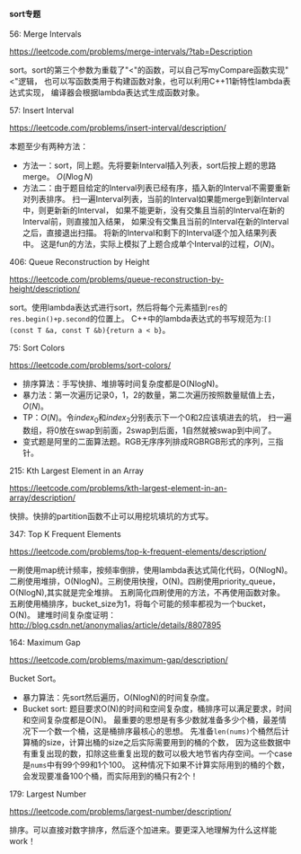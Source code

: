 #### sort专题

56: Merge Intervals

https://leetcode.com/problems/merge-intervals/?tab=Description

sort。sort的第三个参数为重载了"<"的函数，可以自己写myCompare函数实现"<"逻辑，
也可以写函数类用于构建函数对象，也可以利用C++11新特性lambda表达式实现，
编译器会根据lambda表达式生成函数对象。


57: Insert Interval

https://leetcode.com/problems/insert-interval/description/

本题至少有两种方法：

* 方法一：sort，同上题。先将要新Interval插入列表，sort后按上题的思路merge。
$O(N\log{N})$
* 方法二：由于题目给定的Interval列表已经有序，插入新的Interval不需要重新对列表排序。
扫一遍Interval列表，当前的Interval如果能merge到新Interval中，则更新新的Interval，
如果不能更新，没有交集且当前的Interval在新的Interval前，则直接加入结果，
如果没有交集且当前的Interval在新的Interval之后，直接退出扫描。
将新的Interval和剩下的Interval逐个加入结果列表中。
这是fun的方法，实际上模拟了上题合成单个Interval的过程，$O(N)$。


406: Queue Reconstruction by Height

<https://leetcode.com/problems/queue-reconstruction-by-height/description/>

sort。使用lambda表达式进行sort，然后将每个元素插到`res`的`res.begin()+p.second`的位置上。
C++中的lambda表达式的书写规范为:`[](const T &a, const T &b){return a < b}`。


75: Sort Colors

<https://leetcode.com/problems/sort-colors/>

* 排序算法：手写快排、堆排等时间复杂度都是O(NlogN)。
* 暴力法：第一次遍历记录0，1，2的数量，第二次遍历按照数量赋值上去，$O(N)$。
* TP：$O(N)$。令$index_0$和$index_2$分别表示下一个0和2应该填进去的坑，
扫一遍数组，将0放在swap到前面，2swap到后面，1自然就被swap到中间了。
* 变式题是阿里的二面算法题。RGB无序序列排成RGBRGB形式的序列，三指针。


215: Kth Largest Element in an Array

https://leetcode.com/problems/kth-largest-element-in-an-array/description/

快排。快排的partition函数不止可以用挖坑填坑的方式写。


347: Top K Frequent Elements

https://leetcode.com/problems/top-k-frequent-elements/description/

一刷使用map统计频率，按频率倒排，使用lambda表达式简化代码，O(NlogN)。
二刷使用堆排，O(NlogN)。三刷使用快搜，O(N)。四刷使用priority_queue，O(NlogN),其实就是完全堆排。
五刷简化四刷使用的方法，不再使用函数对象。
五刷使用桶排序，bucket_size为1，将每个可能的频率都视为一个bucket，O(N)。
建堆时间复杂度证明：http://blog.csdn.net/anonymalias/article/details/8807895


164: Maximum Gap

https://leetcode.com/problems/maximum-gap/description/

Bucket Sort。 

* 暴力算法：先sort然后遍历，O(NlogN)的时间复杂度。
* Bucket sort: 题目要求O(N)的时间和空间复杂度，桶排序可以满足要求，时间和空间复杂度都是O(N)。
最重要的思想是有多少数就准备多少个桶，最差情况下一个数一个桶，这是桶排序最核心的思想。
先准备`len(nums)`个桶然后计算桶的size，计算出桶的size之后实际需要用到的桶的个数，
因为这些数据中有重复出现的数，扣除这些重复出现的数可以极大地节省内存空间。一个case是`nums`中有99个99和1个100。
这种情况下如果不计算实际用到的桶的个数，会发现要准备100个桶，而实际用到的桶只有2个！


179: Largest Number

https://leetcode.com/problems/largest-number/description/

排序。可以直接对数字排序，然后逐个加进来。要更深入地理解为什么这样能work！


